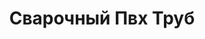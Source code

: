 ---
id: '35'
title: Сварочный Пвх Труб 
description: Залог 1000 рублей
price: '200'
order: 35
default_thumbnail_image: images/IMG_20210204_130253_sm.jpg
default_original_image: images/IMG_20210204_130253.jpg
category: content/category/05svarka.md
featured: true
layout: product
---